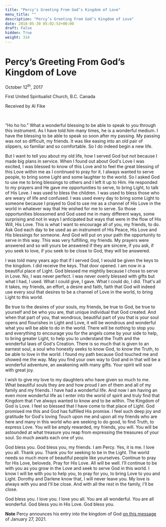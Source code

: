 ```yaml
---
title: "Percy’s Greeting From God’s Kingdom of Love"
menu_title: ""
description: "Percy’s Greeting From God’s Kingdom of Love"
date: 2018-05-30 05:02:53+00:00
draft: False
hidden: True
weight: 314
---
```

# Percy’s Greeting From God’s Kingdom of Love

October 12<sup>th</sup>, 2017

First United Spiritualist Church, B.C. Canada

Received by Al Fike

 

“Ho ho ho.” What a wonderful blessing to be able to speak to you through this instrument. As I have told him many times, he is a wonderful medium.  I have the blessing to be able to speak so soon after my passing. My passing was not so difficult, my friends. It was like easing into an old pair of slippers, so familiar and so comfortable. So I do indeed begin a new life. 

But I want to tell you about my old life, how I served God but not because I made big plans in service. When I found out about God's Love I was excited, I was blessed to know of this Love and to feel the great blessing of this Love within me as I continued to pray for it. I always wanted to serve people, to bring some Light and some laughter to the world. So I asked God to use me to bring blessings to others and I left it up to Him. He responded to my prayers and He gave me opportunities to serve, to bring Light, to talk of His Love. I was used to bless the children. I was used to bless those who are weary of life and confused. I was used every day to bring some Light to someone because I prayed to God to use me as a channel of His Love in the world in whatever way that He wished for me to serve. So those opportunities blossomed and God used me in many different ways, some surprising and not in ways I anticipated but ways that were in the flow of His Will, His Love. This is what I want to encourage all of you, my friends, to do. Ask God each day to be used as an instrument of His Peace, His Love and His blessings for someone. And God will put on your path the opportunity to serve in this way. This was very fulfilling, my friends. My prayers were answered and so will yours be answered if they are sincere, if you ask, if you seek to love, if you seek to be close to God, they will be answered.

I was told many years ago that if I served God, I would be given the keys to the kingdom. I did receive the keys. That door opened. I am now in a beautiful place of Light. God blessed me mightily because I chose to serve in Love. No, I was never perfect. I was never overly blessed with gifts but what I had, I used. What I could give, I gave. What I could do, I did. That's all it takes, my friends, an effort, a desire and faith, faith that God will indeed use every soul that desires to be a channel of Love in the world, to bring Light to this world. 

Be true to the desires of your souls, my friends, be true to God, be true to yourself and be who you are, that unique individual that God created. And when that part of you, that wondrous, beautiful part of you that is your soul opens and flourishes in Light and Love, it will be wondrous and wonderful what you will be able to do in the world. There will be nothing to stop you and everything to encourage you for the angels come by your side to help, to bring greater Light, to help you to understand the Truth and the wonderful laws of God's Creation. There is so much that is given to an earnest soul, a soul who honestly seeks to know God, to know the Truth, to be able to love in the world. I found my path because God touched me and showed me the way. May you find your own way to God and in that will be a wonderful adventure, an awakening with many gifts. Your spirit will soar with great joy. 

I wish to give my love to my daughters who have given so much to me. What beautiful souls they are and how proud I am of them and all of my family and my friends. I have had a wonderful life. And now I am having an even more wonderful life as I enter into the world of spirit and truly find that Kingdom that I've always wanted to know and to be within. The Kingdom of God is Love. I feel so blessed that I have come to that place of Light. God promised me this and God has fulfilled His promise. I feel such deep joy and gratitude for God's loving Touch upon me and upon all my friends who are here and many in this world who are seeking to do good, to find Truth, to express Love. You will be amply rewarded, my friends, you will. You will be astounded at what treasure you reap from expressing the treasures of your soul. So much awaits each one of you.

God bless you. God bless you, my friends. I am Percy. Yes, it is me. I love you all. Thank you. Thank you for seeking to be in the Light. The world needs so much more of beautiful people like yourselves. Continue to pray for His Love, beloveds. Pray for His Love. All will be well. I’ll continue to be with you as you grow in the Love and seek to serve God in this world. I know I will be with you to help you, to pray for you, to bring Love to you and Light. Dorothy and Darlene know that, I will never leave you. My love is always with you and I'll be close. And with all the rest in the family, I'll be close. 

God bless you. I love you. I love you all. You are all wonderful. You are all wonderful. God bless you in His Love. God bless you.


**Note** Percy announces his entry into the kingdom of God [on this message](/contemporary-messages/messages-sorted-year/messages-2021/percy-hayes-enters-the-celestial-realm-af-27-jan-2021/) of January 27, 2021.